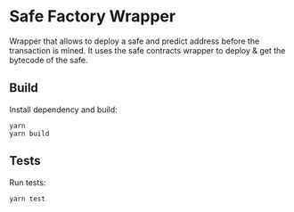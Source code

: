 # Safe Factory Wrapper

Wrapper that allows to deploy a safe and predict address before the transaction is mined. It uses the safe contracts wrapper to deploy & get the bytecode of the safe.



## Build
 
Install dependency and build:

```shell
yarn
yarn build
```

## Tests

Run tests:

```shell
yarn test
```

<!-- ### TODO: Add examples -->